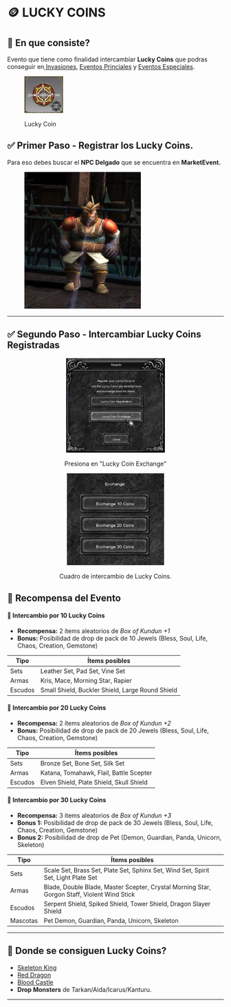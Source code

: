 # 🪙 LUCKY COINS

## 📝 En que consiste?

Evento que tiene como finalidad intercambiar **Lucky Coins** que podras conseguir en[ Invasiones](broken-reference), [Eventos Princiales](broken-reference) y [Eventos Especiales](broken-reference).

<figure><img src="../.gitbook/assets/image (344).png" alt=""><figcaption><p>Lucky Coin</p></figcaption></figure>

## ✅ Primer Paso - Registrar los Lucky Coins.

Para eso debes buscar el **NPC Delgado** que se encuentra en **MarketEvent.**

<figure><img src="../.gitbook/assets/image (380).png" alt=""><figcaption></figcaption></figure>

***

## ✅ Segundo Paso - Intercambiar Lucky Coins Registradas

<div align="center"><figure><img src="../.gitbook/assets/image (348).png" alt="" width="230"><figcaption><p>Presiona en "Lucky Coin Exchange"</p></figcaption></figure></div>

<div align="center"><figure><img src="../.gitbook/assets/image (379).png" alt="" width="226"><figcaption><p>Cuadro de intercambio de Lucky Coins.</p></figcaption></figure></div>

## 🎁 Recompensa del Evento

#### 🎁 Intercambio por 10 Lucky Coins

* **Recompensa:** 2 ítems aleatorios de _Box of Kundun +1_
* **Bonus:** Posibilidad de drop de pack de 10 Jewels (Bless, Soul, Life, Chaos, Creation, Gemstone)

| Tipo    | Ítems posibles                                   |
| ------- | ------------------------------------------------ |
| Sets    | Leather Set, Pad Set, Vine Set                   |
| Armas   | Kris, Mace, Morning Star, Rapier                 |
| Escudos | Small Shield, Buckler Shield, Large Round Shield |

#### 🎁 Intercambio por 20 Lucky Coins

* **Recompensa:** 2 ítems aleatorios de _Box of Kundun +2_
* **Bonus:** Posibilidad de drop de pack de 20 Jewels (Bless, Soul, Life, Chaos, Creation, Gemstone)

| Tipo    | Ítems posibles                           |
| ------- | ---------------------------------------- |
| Sets    | Bronze Set, Bone Set, Silk Set           |
| Armas   | Katana, Tomahawk, Flail, Battle Scepter  |
| Escudos | Elven Shield, Plate Shield, Skull Shield |

#### 🎁 Intercambio por 30 Lucky Coins

* **Recompensa:** 3 ítems aleatorios de _Box of Kundun +3_
* **Bonus 1:** Posibilidad de drop de pack de 30 Jewels (Bless, Soul, Life, Chaos, Creation, Gemstone)
* **Bonus 2:** Posibilidad de drop de Pet (Demon, Guardian, Panda, Unicorn, Skeleton)

| Tipo     | Ítems posibles                                                                              |
| -------- | ------------------------------------------------------------------------------------------- |
| Sets     | Scale Set, Brass Set, Plate Set, Sphinx Set, Wind Set, Spirit Set, Light Plate Set          |
| Armas    | Blade, Double Blade, Master Scepter, Crystal Morning Star, Gorgon Staff, Violent Wind Stick |
| Escudos  | Serpent Shield, Spiked Shield, Tower Shield, Dragon Slayer Shield                           |
| Mascotas | Pet Demon, Guardian, Panda, Unicorn, Skeleton                                               |

***

## 📝 Donde se consiguen Lucky Coins?

* [Skeleton King](../invasiones/skeleton-king.md)
* [Red Dragon](../invasiones/red-dragon.md)
* [Blood Castle](blood-castle.md)
* **Drop Monsters** de Tarkan/Aida/Icarus/Kanturu.

***

